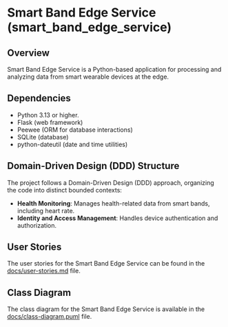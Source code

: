 # Smart Band Edge Service (smart_band_edge_service)

## Overview

Smart Band Edge Service is a Python-based application for processing and analyzing data from smart wearable devices at the edge.

## Dependencies
- Python 3.13 or higher.
- Flask (web framework)
- Peewee (ORM for database interactions)
- SQLite (database)
- python-dateutil (date and time utilities)

## Domain-Driven Design (DDD) Structure
The project follows a Domain-Driven Design (DDD) approach, organizing the code into distinct bounded contexts:
- **Health Monitoring**: Manages health-related data from smart bands, including heart rate.
- **Identity and Access Management**: Handles device authentication and authorization.

## User Stories
The user stories for the Smart Band Edge Service can be found in the [docs/user-stories.md](docs/user-stories.md) file.

## Class Diagram
The class diagram for the Smart Band Edge Service is available in the [docs/class-diagram.puml](docs/class-diagram.puml) file.
